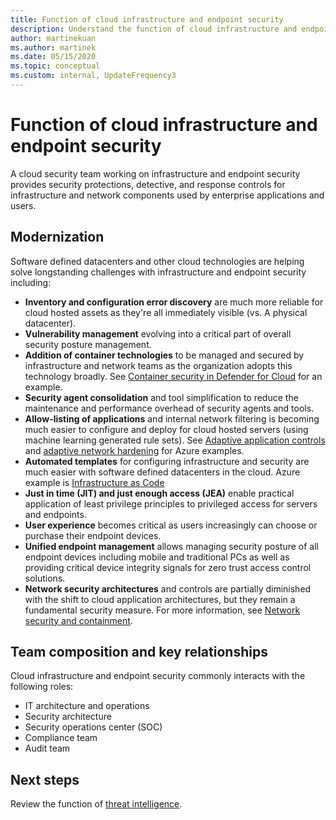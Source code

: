 ```yaml
---
title: Function of cloud infrastructure and endpoint security
description: Understand the function of cloud infrastructure and endpoint security.
author: martinekuan
ms.author: martinek
ms.date: 05/15/2020
ms.topic: conceptual
ms.custom: internal, UpdateFrequency3
---
```


# Function of cloud infrastructure and endpoint security

A cloud security team working on infrastructure and endpoint security provides security protections, detective, and response controls for infrastructure and network components used by enterprise applications and users.

## Modernization

Software defined datacenters and other cloud technologies are helping solve longstanding challenges with infrastructure and endpoint security including:

- **Inventory and configuration error discovery** are much more reliable for cloud hosted assets as they're all immediately visible (vs. A physical datacenter).
- **Vulnerability management** evolving into a critical part of overall security posture management.
- **Addition of container technologies** to be managed and secured by infrastructure and network teams as the organization adopts this technology broadly. See [Container security in Defender for Cloud](/azure/security-center/container-security) for an example.
- **Security agent consolidation** and tool simplification to reduce the maintenance and performance overhead of security agents and tools.
- **Allow-listing of applications** and internal network filtering is becoming much easier to configure and deploy for cloud hosted servers (using machine learning generated rule sets). See [Adaptive application controls](/azure/security-center/security-center-adaptive-application) and [adaptive network hardening](/azure/security-center/security-center-adaptive-network-hardening) for Azure examples.
- **Automated templates** for configuring infrastructure and security are much easier with software defined datacenters in the cloud. Azure example is [Infrastructure as Code](/azure/cloud-adoption-framework/ready/considerations/infrastructure-as-code)
- **Just in time (JIT) and just enough access (JEA)** enable practical application of least privilege principles to privileged access for servers and endpoints.
- **User experience** becomes critical as users increasingly can choose or purchase their endpoint devices.
- **Unified endpoint management** allows managing security posture of all endpoint devices including mobile and traditional PCs as well as providing critical device integrity signals for zero trust access control solutions.
- **Network security architectures** and controls are partially diminished with the shift to cloud application architectures, but they remain a fundamental security measure. For more information, see [Network security and containment](/azure/architecture/framework/security/design-network-segmentation).

## Team composition and key relationships

Cloud infrastructure and endpoint security commonly interacts with the following roles:

- IT architecture and operations
- Security architecture
- Security operations center (SOC)
- Compliance team
- Audit team

## Next steps

Review the function of [threat intelligence](./cloud-security-threat-intelligence.md).
